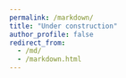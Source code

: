 ```yaml
---
permalink: /markdown/
title: "Under construction"
author_profile: false
redirect_from:
  - /md/
  - /markdown.html
---
```

